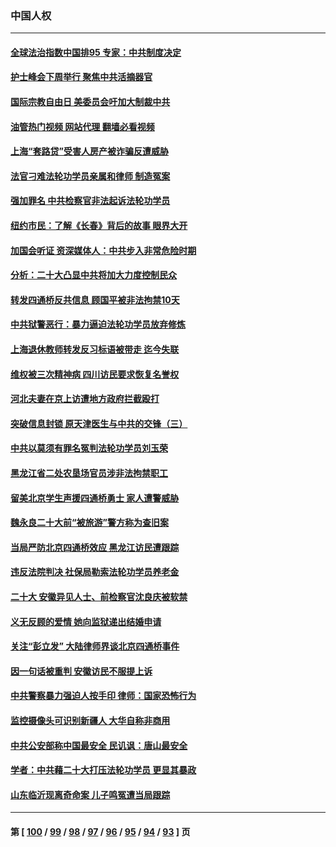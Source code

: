 ### 中国人权
---
#### [全球法治指数中国排95 专家：中共制度决定](../../pages/ncid278/n13855901.md?11010445) 
#### [护士峰会下周举行 聚焦中共活摘器官](../../pages/ncid278/n13855418.md?11010445) 
#### [国际宗教自由日 美委员会吁加大制裁中共](../../pages/ncid278/n13855021.md?11010445) 
#### [油管热门视频 网站代理 翻墙必看视频](http://132.145.103.77:81/youtube.html?11010445)
#### [上海“套路贷”受害人房产被诈骗反遭威胁](../../pages/ncid278/n13853106.md?11010445) 
#### [法官刁难法轮功学员亲属和律师 制造冤案](../../pages/ncid278/n13853873.md?11010445) 
#### [强加罪名 中共检察官非法起诉法轮功学员](../../pages/ncid278/n13852456.md?11010445) 
#### [纽约市民：了解《长春》背后的故事 眼界大开](../../pages/ncid278/n13853501.md?11010445) 
#### [加国会听证 资深媒体人：中共步入非常危险时期](../../pages/ncid278/n13853553.md?11010445) 
#### [分析：二十大凸显中共将加大力度控制民众](../../pages/ncid278/n13853443.md?11010445) 
#### [转发四通桥反共信息 顾国平被非法拘禁10天](../../pages/ncid278/n13852888.md?11010445) 
#### [中共狱警恶行：暴力逼迫法轮功学员放弃修炼](../../pages/ncid278/n13851207.md?11010445) 
#### [上海退休教师转发反习标语被带走 迄今失联](../../pages/ncid278/n13852403.md?11010445) 
#### [维权被三次精神病 四川访民要求恢复名誉权](../../pages/ncid278/n13851812.md?11010445) 
#### [河北夫妻在京上访遭地方政府拦截殴打](../../pages/ncid278/n13851214.md?11010445) 
#### [突破信息封锁 原天津医生与中共的交锋（三）](../../pages/ncid278/n13849718.md?11010445) 
#### [中共以莫须有罪名冤判法轮功学员刘玉荣](../../pages/ncid278/n13850139.md?11010445) 
#### [黑龙江省二处农垦场官员涉非法拘禁职工](../../pages/ncid278/n13851061.md?11010445) 
#### [留美北京学生声援四通桥勇士 家人遭警威胁](../../pages/ncid278/n13850956.md?11010445) 
#### [魏永良二十大前“被旅游”警方称为查旧案](../../pages/ncid278/n13850621.md?11010445) 
#### [当局严防北京四通桥效应 黑龙江访民遭跟踪](../../pages/ncid278/n13850235.md?11010445) 
#### [违反法院判决 社保局勒索法轮功学员养老金](../../pages/ncid278/n13847343.md?11010445) 
#### [二十大 安徽异见人士、前检察官沈良庆被软禁](../../pages/ncid278/n13850071.md?11010445) 
#### [义无反顾的爱情 她向监狱递出结婚申请](../../pages/ncid278/n13849716.md?11010445) 
#### [关注“彭立发” 大陆律师界谈北京四通桥事件](../../pages/ncid278/n13849566.md?11010445) 
#### [因一句话被重判 安徽访民不服提上诉](../../pages/ncid278/n13849544.md?11010445) 
#### [中共警察暴力强迫人按手印 律师：国家恐怖行为](../../pages/ncid278/n13848797.md?11010445) 
#### [监控摄像头可识别新疆人 大华自称非商用](../../pages/ncid278/n13848882.md?11010445) 
#### [中共公安部称中国最安全 民讥讽：唐山最安全](../../pages/ncid278/n13848759.md?11010445) 
#### [学者：中共藉二十大打压法轮功学员 更显其暴政](../../pages/ncid278/n13847577.md?11010445) 
#### [山东临沂现离奇命案 儿子鸣冤遭当局跟踪](../../pages/ncid278/n13847716.md?11010445) 

---
#### 第 [ [100](./100.md?11010445) / [99](./99.md?11010445) / [98](./98.md?11010445) / [97](./97.md?11010445) / [96](./96.md?11010445) / [95](./95.md?11010445) / [94](./94.md?11010445) / [93](./93.md?11010445) ] 页
